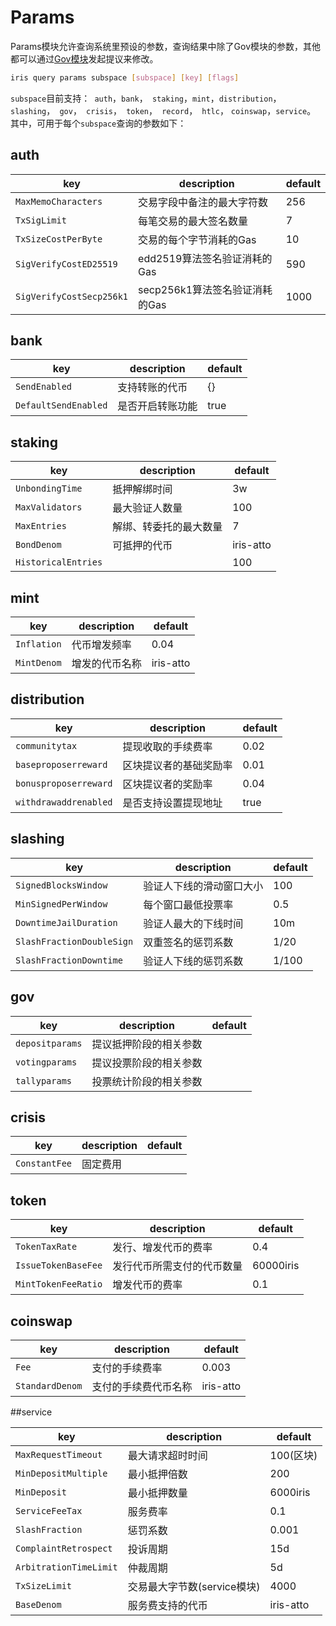 # Params

Params模块允许查询系统里预设的参数，查询结果中除了Gov模块的参数，其他都可以通过[Gov模块](./gov.md)发起提议来修改。

```bash
iris query params subspace [subspace] [key] [flags]
```

`subspace`目前支持：` auth`，`bank`，` staking`，`mint`，`distribution`，`slashing`，` gov`，` crisis`，` token`，` record`，` htlc`， `coinswap`，`service`。
其中，可用于每个`subspace`查询的参数如下：

## auth

| key                      | description                    | default |
| ------------------------ | ------------------------------ | ------- |
| `MaxMemoCharacters`      | 交易字段中备注的最大字符数     | 256     |
| `TxSigLimit`             | 每笔交易的最大签名数量         | 7       |
| `TxSizeCostPerByte`      | 交易的每个字节消耗的Gas        | 10      |
| `SigVerifyCostED25519`   | edd2519算法签名验证消耗的Gas   | 590     |
| `SigVerifyCostSecp256k1` | secp256k1算法签名验证消耗的Gas | 1000    |

## bank

| key                  | description      | default |
| -------------------- | ---------------- | ------- |
| `SendEnabled`        | 支持转账的代币   | {}      |
| `DefaultSendEnabled` | 是否开启转账功能 | true    |

## staking

| key                 | description            | default   |
| ------------------- | ---------------------- | --------- |
| `UnbondingTime`     | 抵押解绑时间           | 3w        |
| `MaxValidators`     | 最大验证人数量         | 100       |
| `MaxEntries`        | 解绑、转委托的最大数量 | 7         |
| `BondDenom`         | 可抵押的代币           | iris-atto |
| `HistoricalEntries` |                        | 100       |

## mint

| key         | description    | default   |
| ----------- | -------------- | --------- |
| `Inflation` | 代币增发频率   | 0.04      |
| `MintDenom` | 增发的代币名称 | iris-atto |

## distribution

| key                   | description            | default |
| --------------------- | ---------------------- | ------- |
| `communitytax`        | 提现收取的手续费率     | 0.02    |
| `baseproposerreward`  | 区块提议者的基础奖励率 | 0.01    |
| `bonusproposerreward` | 区块提议者的奖励率     | 0.04    |
| `withdrawaddrenabled` | 是否支持设置提现地址   | true    |

## slashing

| key                       | description              | default |
| ------------------------- | ------------------------ | ------- |
| `SignedBlocksWindow`      | 验证人下线的滑动窗口大小 | 100     |
| `MinSignedPerWindow`      | 每个窗口最低投票率       | 0.5     |
| `DowntimeJailDuration`    | 验证人最大的下线时间     | 10m     |
| `SlashFractionDoubleSign` | 双重签名的惩罚系数       | 1/20    |
| `SlashFractionDowntime`   | 验证人下线的惩罚系数     | 1/100   |

## gov

| key             | description            | default |
| --------------- | ---------------------- | ------- |
| `depositparams` | 提议抵押阶段的相关参数 |         |
| `votingparams`  | 提议投票阶段的相关参数 |         |
| `tallyparams`   | 投票统计阶段的相关参数 |         |

## crisis

| key           | description | default |
| ------------- | ----------- | ------- |
| `ConstantFee` | 固定费用    |         |

## token

| key                 | description                | default   |
| ------------------- | -------------------------- | --------- |
| `TokenTaxRate`      | 发行、增发代币的费率       | 0.4       |
| `IssueTokenBaseFee` | 发行代币所需支付的代币数量 | 60000iris |
| `MintTokenFeeRatio` | 增发代币的费率             | 0.1       |

## coinswap

| key             | description          | default   |
| --------------- | -------------------- | --------- |
| `Fee`           | 支付的手续费率       | 0.003     |
| `StandardDenom` | 支付的手续费代币名称 | iris-atto |

##service

| key                    | description                 | default   |
| ---------------------- | --------------------------- | --------- |
| `MaxRequestTimeout`    | 最大请求超时时间            | 100(区块) |
| `MinDepositMultiple`   | 最小抵押倍数                | 200       |
| `MinDeposit`           | 最小抵押数量                | 6000iris  |
| `ServiceFeeTax`        | 服务费率                    | 0.1       |
| `SlashFraction`        | 惩罚系数                    | 0.001     |
| `ComplaintRetrospect`  | 投诉周期                    | 15d       |
| `ArbitrationTimeLimit` | 仲裁周期                    | 5d        |
| `TxSizeLimit`          | 交易最大字节数(service模块) | 4000      |
| `BaseDenom`            | 服务费支持的代币            | iris-atto |


